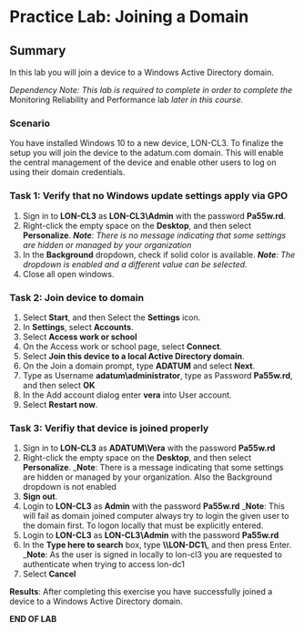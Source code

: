 # Practice Lab: Joining a Domain 

## Summary
In this lab you will join a device to a Windows Active Directory domain.

_Dependency Note: This lab is required to complete in order to complete the_ Monitoring Reliability and Performance lab _later in this course._

### Scenario
You have installed Windows 10 to a new device, LON-CL3. To finalize the setup you will join the device to the adatum.com domain. This will enable the central management of the device and enable other users to log on using their domain credentials.

### Task 1: Verify that no Windows update settings apply via GPO
1.  Sign in to **LON-CL3** as **LON-CL3\\Admin** with the password **Pa55w.rd**.
2.  Right-click the empty space on the **Desktop**, and then select **Personalize**. _**Note**: There is no message indicating that some settings are hidden or managed by your organization_
3.  In the **Background** dropdown, check if solid color is available.  _**Note**: The dropdown is enabled and a different value can be selected._
4.  Close all open windows.

### Task 2: Join device to domain
1.  Select **Start**, and then Select the **Settings** icon.
2.  In **Settings**, select **Accounts**.
3.  Select **Access work or school**
4.  On the Access work or school page, select **Connect**.
4.  Select **Join this device to a local Active Directory domain**.
5.  On the Join a domain prompt, type **ADATUM** and select **Next**.
6.  Type as Username **adatum\\administrator**, type as Password **Pa55w.rd**, and then select **OK**
7.  In the Add account dialog enter **vera** into User account.
8.  Select **Restart now**.

### Task 3: Verifiy that device is joined properly
1.  Sign in to **LON-CL3** as **ADATUM\\Vera** with the password **Pa55w.rd**
2.  Right-click the empty space on the **Desktop**, and then select **Personalize**.
    _**Note**: There is a message indicating that some settings are hidden or managed by your organization. Also the Background dropdown is not enabled
3.  **Sign out**.
4.  Login to **LON-CL3** as **Admin** with the password **Pa55w.rd** _**Note**: This will fail as domain joined computer always try to login the given user to the domain first. To logon locally that must be explicitly entered.
5.  Login to **LON-CL3** as **LON-CL3\\Admin** with the password **Pa55w.rd**
6.  In the **Type here to search** box, type **\\\\LON-DC1\\**, and then press Enter.
    _**Note**: As the user is signed in locally to lon-cl3 you are requested to authenticate when trying to access lon-dc1
7.  Select **Cancel**

**Results**: After completing this exercise you have successfully joined a device to a Windows Active Directory domain.

**END OF LAB**
